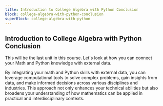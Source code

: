 ```yaml
---
title: Introduction to College Algebra with Python Conclusion
block: college-algebra-with-python-conclusion
superBlock: college-algebra-with-python
---
```


## Introduction to College Algebra with Python Conclusion

This will be the last unit in this course. Let's look at how you can connect your Math and Python knowledge with external data.

By integrating your math and Python skills with external data, you can leverage computational tools to solve complex problems, gain insights from data, and make informed decisions across various disciplines and industries. This approach not only enhances your technical abilities but also broadens your understanding of how mathematics can be applied in practical and interdisciplinary contexts.
